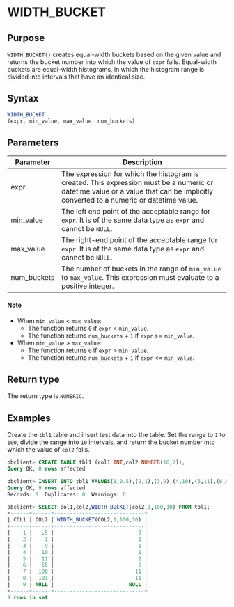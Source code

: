 # WIDTH_BUCKET

## Purpose

`WIDTH_BUCKET()` creates equal-width buckets based on the given value and returns the bucket number into which the value of `expr` falls. Equal-width buckets are equal-width histograms, in which the histogram range is divided into intervals that have an identical size.

## Syntax

```sql
WIDTH_BUCKET
(expr, min_value, max_value, num_buckets)
```

## Parameters

| Parameter | Description |
|-------------|------------------------------------------------------|
| expr | The expression for which the histogram is created. This expression must be a numeric or datetime value or a value that can be implicitly converted to a numeric or datetime value.  |
| min_value | The left end point of the acceptable range for `expr`. It is of the same data type as `expr` and cannot be `NULL`.  |
| max_value | The right-end point of the acceptable range for `expr`. It is of the same data type as `expr` and cannot be `NULL`.  |
| num_buckets | The number of buckets in the range of `min_value` to `max_value`. This expression must evaluate to a positive integer.  |

  <main id="notice" type='explain'>
    <h4>Note</h4>
    <ul>
    <li>When <code>min_value</code> &lt; <code>max_value</code>:
    <ul>
    <li>The function returns <code>0</code> if <code>expr</code> &lt; <code>min_value</code>. </li>
    <li>The function returns <code>num_buckets</code> + <code>1</code> if <code>expr</code> >= <code>min_value</code>. </li>
    </ul>
    </li>
    <li>When <code>min_value</code> > <code>max_value</code>:
    <ul>
    <li>The function returns <code>0</code> if <code>expr</code> > <code>min_value</code>. </li>
    <li>The function returns <code>num_buckets</code> + <code>1</code> if <code>expr</code> &lt;= <code>min_value</code>. </li>
    </ul>
    </li>
    </ul>
  </main>

## Return type

The return type is `NUMERIC`.

## Examples

Create the `tbl1` table and insert test data into the table. Set the range to `1` to `100`, divide the range into `10` intervals, and return the bucket number into which the value of `col2` falls.

```sql
obclient> CREATE TABLE tbl1 (col1 INT,col2 NUMBER(10,2));
Query OK, 0 rows affected

obclient> INSERT INTO tbl1 VALUES(1,0.5),(2,1),(3,9),(4,10),(5,11),(6,55),(7,100),(8,101),(9,'');
Query OK, 9 rows affected
Records: 9  Duplicates: 0  Warnings: 0

obclient> SELECT col1,col2,WIDTH_BUCKET(col2,1,100,10) FROM tbl1;
+------+------+-----------------------------+
| COL1 | COL2 | WIDTH_BUCKET(COL2,1,100,10) |
+------+------+-----------------------------+
|    1 |   .5 |                           0 |
|    2 |    1 |                           1 |
|    3 |    9 |                           1 |
|    4 |   10 |                           1 |
|    5 |   11 |                           2 |
|    6 |   55 |                           6 |
|    7 |  100 |                          11 |
|    8 |  101 |                          11 |
|    9 | NULL |                        NULL |
+------+------+-----------------------------+
9 rows in set
```
